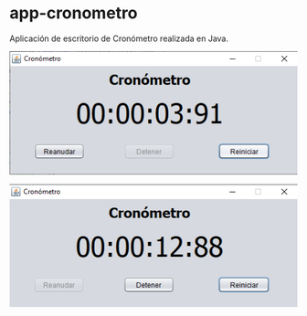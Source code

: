 # app-cronometro
Aplicación de escritorio de Cronómetro realizada en Java.

![alt_text](https://github.com/marcosmap1998/app-cronometro/blob/master/img/cronometro.png)

![alt_text](https://github.com/marcosmap1998/app-cronometro/blob/master/img/cronometro2.png)
